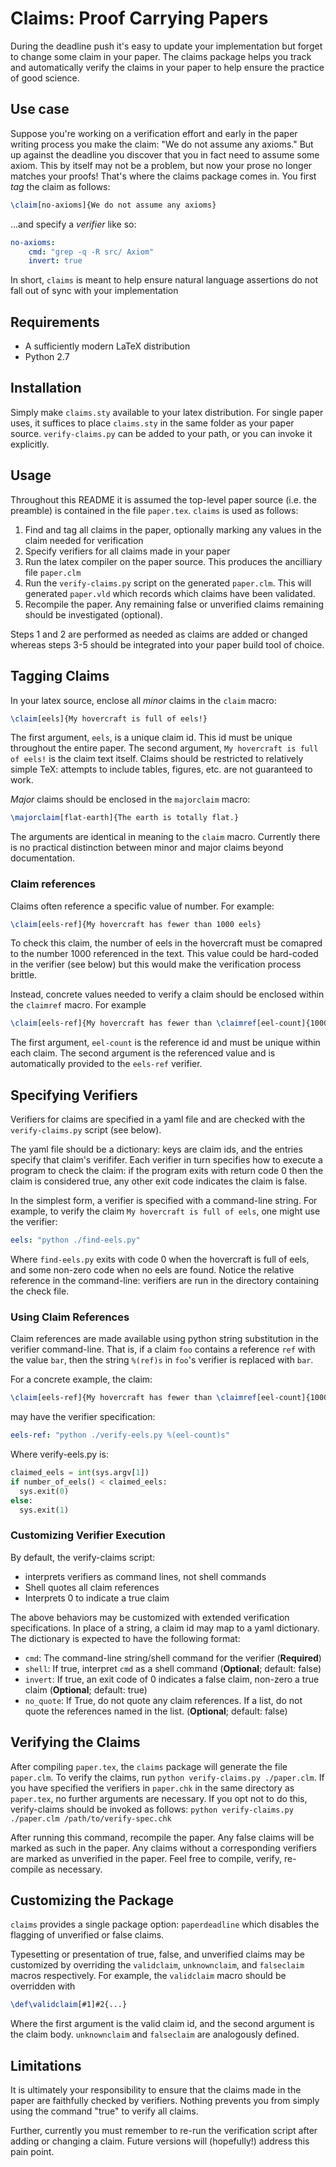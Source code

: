 # Claims: Proof Carrying Papers

During the deadline push it's easy to update your implementation but forget to
change some claim in your paper. The claims package helps you track and automatically
verify the claims in your paper to help ensure the practice of good science.

## Use case

Suppose you're working on a verification effort and early in the paper writing process
you make the claim: "We do not assume any axioms." But up against the deadline you
discover that you in fact need to assume some axiom. This by itself may not be a problem,
but now your prose no longer matches your proofs! That's where the claims package comes in.
You first *tag* the claim as follows:

```latex
\claim[no-axioms]{We do not assume any axioms}
```

...and specify a *verifier* like so:

```yaml
no-axioms:
	cmd: "grep -q -R src/ Axiom"
	invert: true
```

In short, `claims` is meant to help ensure natural language assertions do not fall out of
sync with your implementation

## Requirements

* A sufficiently modern LaTeX distribution
* Python 2.7

## Installation

Simply make `claims.sty` available to your latex distribution. For single paper uses,
it suffices to place `claims.sty` in the same folder as your paper source.
`verify-claims.py` can be added to your path, or you can invoke it explicitly.

## Usage

Throughout this README it is assumed the top-level paper source (i.e. the preamble)
is contained in the file `paper.tex`. `claims` is used as follows:

1. Find and tag all claims in the paper, optionally marking any values in the claim needed for verification
2. Specify verifiers for all claims made in your paper
3. Run the latex compiler on the paper source. This produces the ancilliary file `paper.clm`
4. Run the `verify-claims.py` script on the generated `paper.clm`. This will generated `paper.vld` which records which claims have been validated.
5. Recompile the paper. Any remaining false or unverified claims remaining should be investigated (optional).

Steps 1 and 2 are performed as needed as claims are added or changed whereas steps 3-5 should
be integrated into your paper build tool of choice.

## Tagging Claims

In your latex source, enclose all *minor* claims in the `claim` macro:

```latex
\claim[eels]{My hovercraft is full of eels!}
```

The first argument, `eels`, is a unique claim id. This id must be unique throughout
the entire paper. The second argument, `My hovercraft is full of eels!` is the claim
text itself. Claims should be restricted to relatively simple TeX: attempts to include
tables, figures, etc. are not guaranteed to work.

*Major* claims should be enclosed in the `majorclaim` macro:

```latex
\majorclaim[flat-earth]{The earth is totally flat.}
```

The arguments are identical in meaning to the `claim` macro. Currently there
is no practical distinction between minor and major claims beyond documentation.

### Claim references

Claims often reference a specific value of number. For example:

```latex
\claim[eels-ref]{My hovercraft has fewer than 1000 eels}
```

To check this claim, the number of eels in the hovercraft must be comapred to the number
1000 referenced in the text. This value could be hard-coded in the verifier (see below)
but this would make the verification process brittle.

Instead, concrete values needed to verify a claim should be enclosed within the `claimref`
macro. For example

```latex
\claim[eels-ref]{My hovercraft has fewer than \claimref[eel-count]{1000} eels}
```

The first argument, `eel-count` is the reference id and must be unique within each claim.
The second argument is the referenced value and is automatically provided to the `eels-ref`
verifier.

## Specifying Verifiers

Verifiers for claims are specified in a yaml file and are
checked with the `verify-claims.py` script (see below).

The yaml file should be a dictionary: keys are claim ids, and
the entries specify that claim's verififer. 
Each verifier in turn specifies how to execute a program to check
the claim: if the program exits with return code 0 then the claim
is considered true, any other exit code indicates the claim is false.

In the simplest form, a verifier is specified with a command-line string. For example,
to verify the claim `My hovercraft is full of eels`, one might use the verifier:

```yaml
eels: "python ./find-eels.py"
```

Where `find-eels.py` exits with code 0 when the hovercraft is full of eels,
and some non-zero code when no eels are found. Notice the relative
reference in the command-line: verifiers are run in the directory containing the
check file.

### Using Claim References

Claim references are made available using python string substitution in
the verifier command-line. That is, if a claim `foo` contains a reference
`ref` with the value `bar`, then the string `%(ref)s` in `foo`'s verifier
is replaced with `bar`.

For a concrete example, the claim:

```latex
\claim[eels-ref]{My hovercraft has fewer than \claimref[eel-count]{1000} eels.}
```

may have the verifier specification:

```yaml
eels-ref: "python ./verify-eels.py %(eel-count)s"
```

Where verify-eels.py is:

```python
claimed_eels = int(sys.argv[1])
if number_of_eels() < claimed_eels:
  sys.exit(0)
else:
  sys.exit(1)
```

### Customizing Verifier Execution

By default, the verify-claims script:

* interprets verifiers as command lines, not shell commands
* Shell quotes all claim references
* Interprets 0 to indicate a true claim

The above behaviors may be customized with extended verification specifications. In place
of a string, a claim id may map to a yaml dictionary. The dictionary is expected to have
the following format:

* `cmd`: The command-line string/shell command for the verifier (**Required**)
* `shell`: If true, interpret `cmd` as a shell command (**Optional**; default: false)
* `invert`: If true, an exit code of 0 indicates a false claim, non-zero a true claim (**Optional**; default: true)
* `no_quote`: If True, do not quote any claim references. If a list, do not quote the references named in the list. (**Optional**; default: false)

## Verifying the Claims

After compiling `paper.tex`, the `claims` package will generate the file `paper.clm`. To
verify the claims, run `python verify-claims.py ./paper.clm`. If you have specified
the verifiers in `paper.chk` in the same directory as `paper.tex`, no
further arguments are necessary. If you opt not to do this, verify-claims should be
invoked as follows: `python verify-claims.py ./paper.clm /path/to/verify-spec.chk`

After running this command, recompile the paper. Any false claims will be marked as such
in the paper. Any claims without a corresponding verifiers are marked as unverified in the
paper. Feel free to  compile, verify, re-compile as necessary.

## Customizing the Package

`claims` provides a single package option: `paperdeadline` which disables the flagging
of unverified or false claims.

Typesetting or presentation of true, false, and unverified claims may be customized by
overriding the `validclaim`, `unknownclaim`, and `falseclaim` macros respectively. For example,
the `validclaim` macro should be overridden with 

```latex
\def\validclaim[#1]#2{...}
```

Where the first argument is the valid claim id, and the second argument is the claim body.
`unknownclaim` and `falseclaim` are analogously defined.

## Limitations

It is ultimately your responsibility to ensure that the claims made in the paper are faithfully
checked by verifiers. Nothing prevents you from simply using the command "true" to verify
all claims.

Further, currently you must remember to re-run the verification script after adding or changing
a claim. Future versions will (hopefully!) address this pain point.
